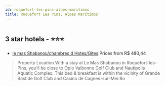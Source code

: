 ```yaml
---
id: roquefort-les-pins-alpes-maritimos
title: Roquefort Les Pins, Alpes Marítimos
---
```


<center><img src="https://photos.hotelbeds.com/giata/77/770677/770677a_hb_a_001.jpg" alt="" /></center>


##  3 star hotels - ⭐️⭐️⭐️

-    [le mas Shabanou/chambres d Hotes/Gites](https://us.hurb.com/hotels/roquefort-les-pins/le-mas-shabanou-chambres-d-hotes-gites-HT-GFOJ?cmp=18055) Prices from R$ 480,44
   > Property Location With a stay at Le Mas Shabanou in Roquefort-les-Pins, you'll be close to Opio Valbonne Golf Club and Nautipolis Aquatic Complex. This bed & breakfast is within the vicinity of Grande Bastide Golf Club and Casino de Cagnes-sur-Mer.Ro
